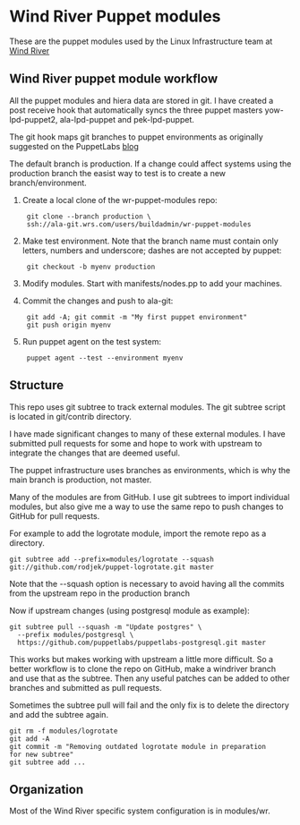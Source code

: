 # Wind River Puppet modules

These are the puppet modules used by the Linux Infrastructure team at
[Wind River](http://windriver.com/products/linux.html)

## Wind River puppet module workflow

All the puppet modules and hiera data are stored in git. I have
created a post receive hook that automatically syncs the three puppet
masters yow-lpd-puppet2, ala-lpd-puppet and pek-lpd-puppet.

The git hook maps git branches to puppet environments as originally
suggested on the PuppetLabs [blog](https://puppetlabs.com/blog/git-workflow-and-puppet-environments/)

The default branch is production. If a change could affect systems
using the production branch the easist way to test is to create a new
branch/environment.

1. Create a local clone of the wr-puppet-modules repo:

        git clone --branch production \
        ssh://ala-git.wrs.com/users/buildadmin/wr-puppet-modules

1. Make test environment. Note that the branch name must contain only
   letters, numbers and underscore; dashes are not accepted by puppet:

        git checkout -b myenv production

1. Modify modules. Start with manifests/nodes.pp to add your machines.

1. Commit the changes and push to ala-git:

        git add -A; git commit -m "My first puppet environment"
        git push origin myenv

1. Run puppet agent on the test system:

        puppet agent --test --environment myenv


## Structure

This repo uses git subtree to track external modules. The git subtree
script is located in git/contrib directory.

I have made significant changes to many of these external modules. I
have submitted pull requests for some and hope to work with upstream
to integrate the changes that are deemed useful.

The puppet infrastructure uses branches as environments, which is why
the main branch is production, not master.

Many of the modules are from GitHub. I use git subtrees to import
individual modules, but also give me a way to use the same repo to
push changes to GitHub for pull requests.

For example to add the logrotate module, import the remote repo as a
directory.

    git subtree add --prefix=modules/logrotate --squash git://github.com/rodjek/puppet-logrotate.git master

Note that the --squash option is necessary to avoid having all the
commits from the upstream repo in the production branch

Now if upstream changes (using postgresql module as example):

    git subtree pull --squash -m "Update postgres" \
      --prefix modules/postgresql \
      https://github.com/puppetlabs/puppetlabs-postgresql.git master

This works but makes working with upstream a little more difficult. So
a better workflow is to clone the repo on GitHub, make a windriver
branch and use that as the subtree. Then any useful patches can be
added to other branches and submitted as pull requests.

Sometimes the subtree pull will fail and the only fix is to delete the
directory and add the subtree again.

    git rm -f modules/logrotate
    git add -A
    git commit -m "Removing outdated logrotate module in preparation
    for new subtree"
    git subtree add ...

## Organization

Most of the Wind River specific system configuration is in
modules/wr.

